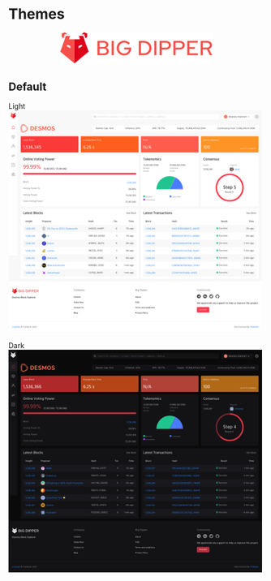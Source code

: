# Themes

<center>
  <img src="./images/big-dipper-red.svg" width=300>
</center>

## Default

Light
<img src="./images/default-light.png" width=500>

Dark
<img src="./images/default-dark.png" width=500>
